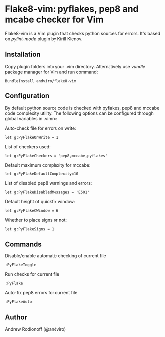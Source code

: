 # Flake8-vim: pyflakes, pep8 and mcabe checker for Vim

Flake8-vim is a Vim plugin that checks python sources for errors. It's based on
_pylint-mode_ plugin by Kirill Klenov.

## Installation

Copy plugin folders into your .vim directory. Alternatively use _vundle_
package manager for Vim and run command:

    BundleInstall andviro/flake8-vim

## Configuration

By default python source code is checked with pyflakes, pep8 and mccabe code
complexity utility. The following options can be configured through global
variables in .vimrc:

Auto-check file for errors on write:

    let g:PyFlakeOnWrite = 1

List of checkers used:

    let g:PyFlakeCheckers = 'pep8,mccabe,pyflakes'
    
Default maximum complexity for mccabe:

    let g:PyFlakeDefaultComplexity=10
    
List of disabled pep8 warnings and errors:

    let g:PyFlakeDisabledMessages = 'E501'

Default height of quickfix window:

    let g:PyFlakeCWindow = 6 
    
Whether to place signs or not:

    let g:PyFlakeSigns = 1 
    
## Commands

Disable/enable automatic checking of current file

    :PyFlakeToggle
    
Run checks for current file

    :PyFlake
    
Auto-fix pep8 errors for current file

    :PyFlakeAuto

## Author

Andrew Rodionoff (@andviro)
